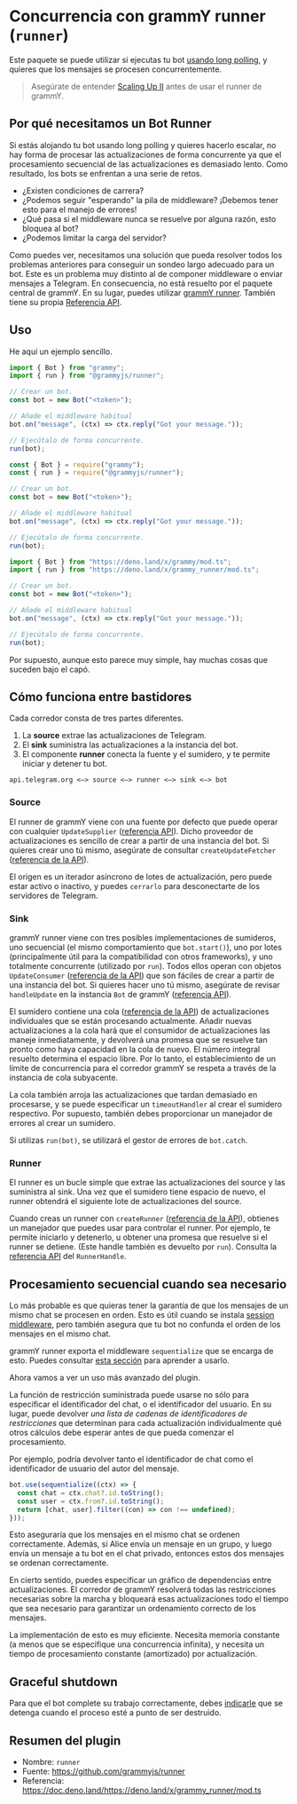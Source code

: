 # Concurrencia con grammY runner (`runner`)

Este paquete se puede utilizar si ejecutas tu bot [usando long polling](../guide/deployment-types.md#long-polling), y quieres que los mensajes se procesen concurrentemente.

> Asegúrate de entender [Scaling Up II](../advanced/scaling.md#long-polling) antes de usar el runner de grammY.

## Por qué necesitamos un Bot Runner

Si estás alojando tu bot usando long polling y quieres hacerlo escalar, no hay forma de procesar las actualizaciones de forma concurrente ya que el procesamiento secuencial de las actualizaciones es demasiado lento.
Como resultado, los bots se enfrentan a una serie de retos.

- ¿Existen condiciones de carrera?
- ¿Podemos seguir "esperando" la pila de middleware? ¡Debemos tener esto para el manejo de errores!
- ¿Qué pasa si el middleware nunca se resuelve por alguna razón, esto bloquea al bot?
- ¿Podemos limitar la carga del servidor?

Como puedes ver, necesitamos una solución que pueda resolver todos los problemas anteriores para conseguir un sondeo largo adecuado para un bot.
Este es un problema muy distinto al de componer middleware o enviar mensajes a Telegram.
En consecuencia, no está resuelto por el paquete central de grammY.
En su lugar, puedes utilizar [grammY runner](https://github.com/grammyjs/runner).
También tiene su propia [Referencia API](https://doc.deno.land/https://deno.land/x/grammy_runner/mod.ts).

## Uso

He aquí un ejemplo sencillo.

<CodeGroup>
  <CodeGroupItem title="TypeScript" active>

```ts
import { Bot } from "grammy";
import { run } from "@grammyjs/runner";

// Crear un bot.
const bot = new Bot("<token>");

// Añade el middleware habitual
bot.on("message", (ctx) => ctx.reply("Got your message."));

// Ejecútalo de forma concurrente.
run(bot);
```

</CodeGroupItem>
 <CodeGroupItem title="JavaScript">

```ts
const { Bot } = require("grammy");
const { run } = require("@grammyjs/runner");

// Crear un bot.
const bot = new Bot("<token>");

// Añade el middleware habitual
bot.on("message", (ctx) => ctx.reply("Got your message."));

// Ejecútalo de forma concurrente.
run(bot);
```

</CodeGroupItem>
 <CodeGroupItem title="Deno">

```ts
import { Bot } from "https://deno.land/x/grammy/mod.ts";
import { run } from "https://deno.land/x/grammy_runner/mod.ts";

// Crear un bot.
const bot = new Bot("<token>");

// Añade el middleware habitual
bot.on("message", (ctx) => ctx.reply("Got your message."));

// Ejecútalo de forma concurrente.
run(bot);
```

</CodeGroupItem>
</CodeGroup>

Por supuesto, aunque esto parece muy simple, hay muchas cosas que suceden bajo el capó.

## Cómo funciona entre bastidores

Cada corredor consta de tres partes diferentes.

1. La **source** extrae las actualizaciones de Telegram.
2. El **sink** suministra las actualizaciones a la instancia del bot.
3. El componente **runner** conecta la fuente y el sumidero, y te permite iniciar y detener tu bot.

```asciiart:no-line-numbers
api.telegram.org <—> source <—> runner <—> sink <—> bot
```

### Source

El runner de grammY viene con una fuente por defecto que puede operar con cualquier `UpdateSupplier` ([referencia API](https://doc.deno.land/https://deno.land/x/grammy_runner/mod.ts/~/UpdateSupplier)).
Dicho proveedor de actualizaciones es sencillo de crear a partir de una instancia del bot.
Si quieres crear uno tú mismo, asegúrate de consultar `createUpdateFetcher` ([referencia de la API](https://doc.deno.land/https://deno.land/x/grammy_runner/mod.ts/~/createUpdateFetcher)).

El origen es un iterador asíncrono de lotes de actualización, pero puede estar activo o inactivo, y puedes `cerrarlo` para desconectarte de los servidores de Telegram.

### Sink

grammY runner viene con tres posibles implementaciones de sumideros, uno secuencial (el mismo comportamiento que `bot.start()`), uno por lotes (principalmente útil para la compatibilidad con otros frameworks), y uno totalmente concurrente (utilizado por `run`).
Todos ellos operan con objetos `UpdateConsumer` ([referencia de la API](https://doc.deno.land/https://deno.land/x/grammy_runner/mod.ts/~/UpdateConsumer)) que son fáciles de crear a partir de una instancia del bot.
Si quieres hacer uno tú mismo, asegúrate de revisar `handleUpdate` en la instancia `Bot` de grammY ([referencia API](https://doc.deno.land/https://deno.land/x/grammy/mod.ts/~/Bot#handleUpdate)).

El sumidero contiene una cola ([referencia de la API](https://doc.deno.land/https://deno.land/x/grammy_runner/mod.ts/~/DecayingDeque)) de actualizaciones individuales que se están procesando actualmente.
Añadir nuevas actualizaciones a la cola hará que el consumidor de actualizaciones las maneje inmediatamente, y devolverá una promesa que se resuelve tan pronto como haya capacidad en la cola de nuevo.
El número integral resuelto determina el espacio libre.
Por lo tanto, el establecimiento de un límite de concurrencia para el corredor grammY se respeta a través de la instancia de cola subyacente.

La cola también arroja las actualizaciones que tardan demasiado en procesarse, y se puede especificar un `timeoutHandler` al crear el sumidero respectivo.
Por supuesto, también debes proporcionar un manejador de errores al crear un sumidero.

Si utilizas `run(bot)`, se utilizará el gestor de errores de `bot.catch`.

### Runner

El runner es un bucle simple que extrae las actualizaciones del source y las suministra al sink.
Una vez que el sumidero tiene espacio de nuevo, el runner obtendrá el siguiente lote de actualizaciones del source.

Cuando creas un runner con `createRunner` ([referencia de la API](https://doc.deno.land/https://deno.land/x/grammy_runner/mod.ts/~/createRunner)), obtienes un manejador que puedes usar para controlar el runner.
Por ejemplo, te permite iniciarlo y detenerlo, u obtener una promesa que resuelve si el runner se detiene.
(Este handle también es devuelto por `run`).
Consulta la [referencia API](https://doc.deno.land/https://deno.land/x/grammy_runner/mod.ts/~/RunnerHandle) del `RunnerHandle`.

## Procesamiento secuencial cuando sea necesario

Lo más probable es que quieras tener la garantía de que los mensajes de un mismo chat se procesen en orden.
Esto es útil cuando se instala [session middleware](./session.md), pero también asegura que tu bot no confunda el orden de los mensajes en el mismo chat.

grammY runner exporta el middleware `sequentialize` que se encarga de esto.
Puedes consultar [esta sección](../advanced/scaling.md#la-concurrencia-es-dificil) para aprender a usarlo.

Ahora vamos a ver un uso más avanzado del plugin.

La función de restricción suministrada puede usarse no sólo para especificar el identificador del chat, o el identificador del usuario.
En su lugar, puede devolver _una lista de cadenas de identificadores de restricciones_ que determinan para cada actualización individualmente qué otros cálculos debe esperar antes de que pueda comenzar el procesamiento.

Por ejemplo, podría devolver tanto el identificador de chat como el identificador de usuario del autor del mensaje.

```ts
bot.use(sequentialize((ctx) => {
  const chat = ctx.chat?.id.toString();
  const user = ctx.from?.id.toString();
  return [chat, user].filter((con) => con !== undefined);
}));
```

Esto aseguraría que los mensajes en el mismo chat se ordenen correctamente.
Además, si Alice envía un mensaje en un grupo, y luego envía un mensaje a tu bot en el chat privado, entonces estos dos mensajes se ordenan correctamente.

En cierto sentido, puedes especificar un gráfico de dependencias entre actualizaciones.
El corredor de grammY resolverá todas las restricciones necesarias sobre la marcha y bloqueará esas actualizaciones todo el tiempo que sea necesario para garantizar un ordenamiento correcto de los mensajes.

La implementación de esto es muy eficiente.
Necesita memoria constante (a menos que se especifique una concurrencia infinita), y necesita un tiempo de procesamiento constante (amortizado) por actualización.

## Graceful shutdown

Para que el bot complete su trabajo correctamente, debes [indicarle](../advanced/reliability.md#usando-grammy-runner) que se detenga cuando el proceso esté a punto de ser destruido.

## Resumen del plugin

- Nombre: `runner`
- Fuente: <https://github.com/grammyjs/runner>
- Referencia: <https://doc.deno.land/https://deno.land/x/grammy_runner/mod.ts>
